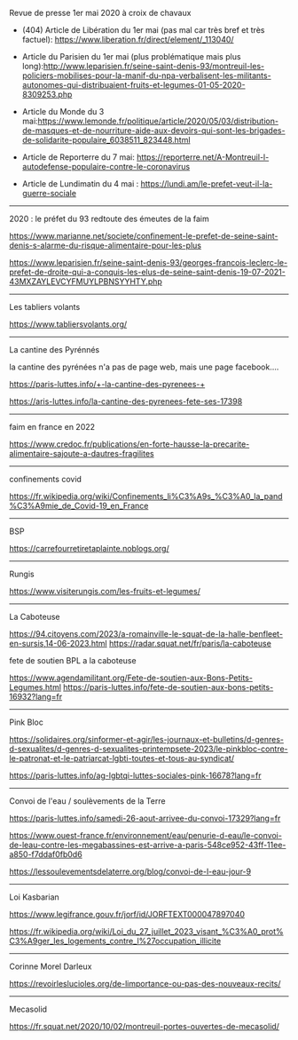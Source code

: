 
Revue de presse 1er mai 2020 à croix de chavaux

- (404) Article de Libération du 1er mai (pas mal car très bref et très factuel): https://www.liberation.fr/direct/element/_113040/

- Article du Parisien du 1er mai (plus problématique mais plus long):http://www.leparisien.fr/seine-saint-denis-93/montreuil-les-policiers-mobilises-pour-la-manif-du-npa-verbalisent-les-militants-autonomes-qui-distribuaient-fruits-et-legumes-01-05-2020-8309253.php

- Article du Monde du 3 mai:https://www.lemonde.fr/politique/article/2020/05/03/distribution-de-masques-et-de-nourriture-aide-aux-devoirs-qui-sont-les-brigades-de-solidarite-populaire_6038511_823448.html

- Article de Reporterre du 7 mai: https://reporterre.net/A-Montreuil-l-autodefense-populaire-contre-le-coronavirus

- Article de Lundimatin du 4 mai : https://lundi.am/le-prefet-veut-il-la-guerre-sociale

----------------------

2020 : le préfet du 93 redtoute des émeutes de la faim

https://www.marianne.net/societe/confinement-le-prefet-de-seine-saint-denis-s-alarme-du-risque-alimentaire-pour-les-plus

https://www.leparisien.fr/seine-saint-denis-93/georges-francois-leclerc-le-prefet-de-droite-qui-a-conquis-les-elus-de-seine-saint-denis-19-07-2021-43MXZAYLEVCYFMUYLPBNSYYHTY.php

----------------------


Les tabliers volants

https://www.tabliersvolants.org/

----------------------

La cantine des Pyrénnés

la cantine des pyrénées n'a pas de page web, mais une page facebook....

https://paris-luttes.info/+-la-cantine-des-pyrenees-+

https://aris-luttes.info/la-cantine-des-pyrenees-fete-ses-17398

----------------------

faim en france en 2022

https://www.credoc.fr/publications/en-forte-hausse-la-precarite-alimentaire-sajoute-a-dautres-fragilites

----------------------

confinements covid

https://fr.wikipedia.org/wiki/Confinements_li%C3%A9s_%C3%A0_la_pand%C3%A9mie_de_Covid-19_en_France

----------------------

BSP

https://carrefourretiretaplainte.noblogs.org/

----------------------


Rungis

https://www.visiterungis.com/les-fruits-et-legumes/

----------------------

La Caboteuse

https://94.citoyens.com/2023/a-romainville-le-squat-de-la-halle-benfleet-en-sursis,14-06-2023.html
https://radar.squat.net/fr/paris/la-caboteuse


fete de soutien BPL a la caboteuse

https://www.agendamilitant.org/Fete-de-soutien-aux-Bons-Petits-Legumes.html
https://paris-luttes.info/fete-de-soutien-aux-bons-petits-16932?lang=fr


----------------------

Pink Bloc

https://solidaires.org/sinformer-et-agir/les-journaux-et-bulletins/d-genres-d-sexualites/d-genres-d-sexualites-printempsete-2023/le-pinkbloc-contre-le-patronat-et-le-patriarcat-lgbti-toutes-et-tous-au-syndicat/

https://paris-luttes.info/ag-lgbtqi-luttes-sociales-pink-16678?lang=fr


----------------------

Convoi de l'eau / soulèvements de la Terre

https://paris-luttes.info/samedi-26-aout-arrivee-du-convoi-17329?lang=fr

https://www.ouest-france.fr/environnement/eau/penurie-d-eau/le-convoi-de-leau-contre-les-megabassines-est-arrive-a-paris-548ce952-43ff-11ee-a850-f7ddaf0fb0d6

https://lessoulevementsdelaterre.org/blog/convoi-de-l-eau-jour-9

----------------------

Loi Kasbarian

https://www.legifrance.gouv.fr/jorf/id/JORFTEXT000047897040

https://fr.wikipedia.org/wiki/Loi_du_27_juillet_2023_visant_%C3%A0_prot%C3%A9ger_les_logements_contre_l%27occupation_illicite

----------------------

Corinne Morel Darleux

https://revoirleslucioles.org/de-limportance-ou-pas-des-nouveaux-recits/

----------------------
Mecasolid

https://fr.squat.net/2020/10/02/montreuil-portes-ouvertes-de-mecasolid/